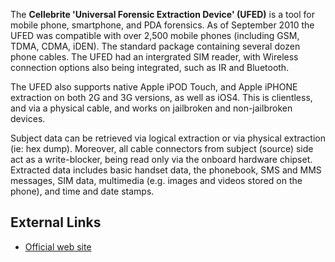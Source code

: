 The **Cellebrite 'Universal Forensic Extraction Device' (UFED)** is a
tool for mobile phone, smartphone, and PDA forensics. As of September
2010 the UFED was compatible with over 2,500 mobile phones (including
GSM, TDMA, CDMA, iDEN). The standard package containing several dozen
phone cables. The UFED had an intergrated SIM reader, with Wireless
connection options also being integrated, such as IR and Bluetooth.

The UFED also supports native Apple iPOD Touch, and Apple iPHONE
extraction on both 2G and 3G versions, as well as iOS4. This is
clientless, and via a physical cable, and works on jailbroken and
non-jailbroken devices.

Subject data can be retrieved via logical extraction or via physical
extraction (ie: hex dump). Moreover, all cable connectors from subject
(source) side act as a write-blocker, being read only via the onboard
hardware chipset. Extracted data includes basic handset data, the
phonebook, SMS and MMS messages, SIM data, multimedia (e.g. images and
videos stored on the phone), and time and date stamps.

## External Links

- [Official web site](http://www.cellebrite.com/UFED-Standard-Kit.html)